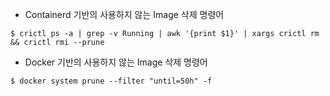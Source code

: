 
- Containerd 기반의 사용하지 않는 Image 삭제 명령어

```
$ crictl ps -a | grep -v Running | awk '{print $1}' | xargs crictl rm && crictl rmi --prune
```

- Docker 기반의 사용하지 않는 Image 삭제 명령어

```
$ docker system prune --filter "until=50h" -f
```
